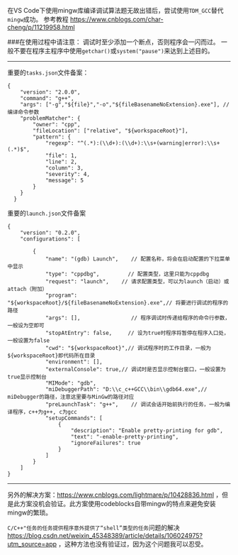 在VS Code下使用mingw库编译调试算法题无故出错后，尝试使用`TDM_GCC`替代`mingw`成功。
参考教程 https://www.cnblogs.com/char-cheng/p/11219958.html

###在使用过程中请注意：
调试时至少添加一个断点，否则程序会一闪而过。
一般不要在程序主程序中使用`getchar()`或`system("pause")`来达到上述目的。


----

重要的`tasks.json`文件备案：
```
{
    "version": "2.0.0",
    "command": "g++",
    "args": ["-g","${file}","-o","${fileBasenameNoExtension}.exe"], // 编译命令参数
    "problemMatcher": {
        "owner": "cpp",
        "fileLocation": ["relative", "${workspaceRoot}"],
        "pattern": {
            "regexp": "^(.*):(\\d+):(\\d+):\\s+(warning|error):\\s+(.*)$",
            "file": 1,
            "line": 2,
            "column": 3,
            "severity": 4,
            "message": 5
        }
    }
  }

```

重要的`launch.json`文件备案
```
{
    "version": "0.2.0",
    "configurations": [

        {
            "name": "(gdb) Launch",    // 配置名称，将会在启动配置的下拉菜单中显示
            "type": "cppdbg",         // 配置类型，这里只能为cppdbg
            "request": "launch",    // 请求配置类型，可以为launch（启动）或attach（附加）
            "program": "${workspaceRoot}/${fileBasenameNoExtension}.exe",// 将要进行调试的程序的路径
            "args": [],                // 程序调试时传递给程序的命令行参数，一般设为空即可
            "stopAtEntry": false,     // 设为true时程序将暂停在程序入口处，一般设置为false
            "cwd": "${workspaceRoot}",// 调试程序时的工作目录，一般为${workspaceRoot}即代码所在目录
            "environment": [],
            "externalConsole": true,// 调试时是否显示控制台窗口，一般设置为true显示控制台
            "MIMode": "gdb",
            "miDebuggerPath": "D:\\c_c++GCC\\bin\\gdb64.exe",// miDebugger的路径，注意这里要与MinGw的路径对应
            "preLaunchTask": "g++",    // 调试会话开始前执行的任务，一般为编译程序，c++为g++, c为gcc
            "setupCommands": [
                {
                    "description": "Enable pretty-printing for gdb",
                    "text": "-enable-pretty-printing",
                    "ignoreFailures": true
                }
            ]
        }
    ]
}
```

----
另外的解决方案：https://www.cnblogs.com/lightmare/p/10428836.html ，但是此方案没机会验证。此方案使用codeblocks自带mingw的特点来避免安装mingw的繁琐。

`C/C++"任务的任务提供程序意外提供了“shell”类型的任务`问题的解决 https://blog.csdn.net/weixin_45348389/article/details/106024975?utm_source=app ，这种方法也没有验证过，因为这个问题我可以忍受。